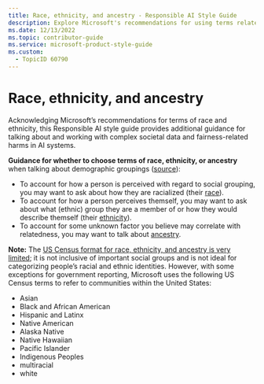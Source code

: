 ```yaml
---
title: Race, ethnicity, and ancestry - Responsible AI Style Guide
description: Explore Microsoft's recommendations for using terms related to race, ethnicity, and ancestry in AI systems. Learn how to choose appropriate terminology for demographic groupings and understand the limitations of the US Census format.
ms.date: 12/13/2022
ms.topic: contributor-guide
ms.service: microsoft-product-style-guide
ms.custom:
  - TopicID 60790
---
```



# Race, ethnicity, and ancestry

Acknowledging Microsoft’s recommendations for terms of race and ethnicity, this Responsible AI style guide provides additional guidance for talking about and working with complex societal data and fairness-related harms in AI systems.  

**Guidance for whether to choose terms of race, ethnicity, or ancestry** when talking about demographic groupings ([source](https://microsoft.sharepoint.com/:b:/t/Aether/EbY_fWA9fudPralF4NknAY4BmalMrExBuwkSfOb7M16zRQ?e=dBkz1a)):  

- To account for how a person is perceived with regard to social grouping, you may want to ask about how they are racialized (their [race](~\responsible-ai-style-guide\fairness\demographics-language\race-ethnicity-ancestry\race.md)).  
- To account for how a person perceives themself, you may want to ask about what (ethnic) group they are a member of or how they would describe themself (their [ethnicity](~\responsible-ai-style-guide\fairness\demographics-language\race-ethnicity-ancestry\ethnicity.md)).  
- To account for some unknown factor you believe may correlate with relatedness, you may want to talk about [ancestry](~\responsible-ai-style-guide\fairness\demographics-language\race-ethnicity-ancestry\ancestry.md).  

**Note:** The [US Census format for race, ethnicity, and ancestry is very limited](https://hits.microsoft.com/Insight/1126388); it is not inclusive of important social groups and is not ideal for categorizing people’s racial and ethnic identities. However, with some exceptions for government reporting, Microsoft uses the following US Census terms to refer to communities within the United States:  

- Asian  
- Black and African American  
- Hispanic and Latinx  
- Native American  
- Alaska Native  
- Native Hawaiian  
- Pacific Islander  
- Indigenous Peoples  
- multiracial  
- white  